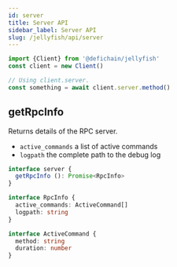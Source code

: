 ```yaml
---
id: server
title: Server API
sidebar_label: Server API
slug: /jellyfish/api/server
---
```


```js
import {Client} from '@defichain/jellyfish'
const client = new Client()

// Using client.server.
const something = await client.server.method()
```

## getRpcInfo

Returns details of the RPC server.
- `active_commands` a list of active commands
- `logpath` the complete path to the debug log

```ts title="client.server.getRpcInfo()"
interface server {
  getRpcInfo (): Promise<RpcInfo>
}

interface RpcInfo {
  active_commands: ActiveCommand[]
  logpath: string
}

interface ActiveCommand {
  method: string
  duration: number
}
```

